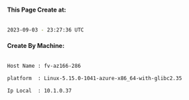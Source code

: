 
   
#### This Page Create at:

```bash

2023-09-03 - 23:27:36 UTC

```

#### Create By Machine:

```bash

Host Name : fv-az166-286

platform  : Linux-5.15.0-1041-azure-x86_64-with-glibc2.35

Ip Local  : 10.1.0.37

```

